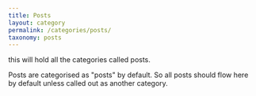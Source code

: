 ```yaml
---
title: Posts
layout: category
permalink: /categories/posts/
taxonomy: posts
---
```


this will hold all the categories called posts.

Posts are categorised as "posts" by default. So all posts should flow here by default unless called out as another category.